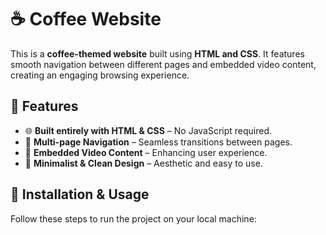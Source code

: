 # ☕ Coffee Website

This is a **coffee-themed website** built using **HTML and CSS**. It features smooth navigation between different pages and embedded video content, creating an engaging browsing experience.

## 🚀 Features
- 🌐 **Built entirely with HTML & CSS** – No JavaScript required.
- 🔗 **Multi-page Navigation** – Seamless transitions between pages.
- 🎥 **Embedded Video Content** – Enhancing user experience.
- 🎨 **Minimalist & Clean Design** – Aesthetic and easy to use.

## 📂 Installation & Usage
Follow these steps to run the project on your local machine:
